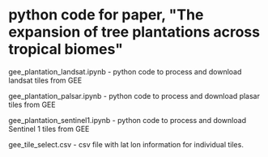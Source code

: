 # python code for paper, "The expansion of tree plantations across tropical biomes"

gee_plantation_landsat.ipynb - python code to process and download landsat tiles from GEE

gee_plantation_palsar.ipynb - python code to process and download plasar tiles from GEE

gee_plantation_sentinel1.ipynb - python code to process and download Sentinel 1 tiles from GEE

gee_tile_select.csv - csv file with lat lon information for individual tiles.
